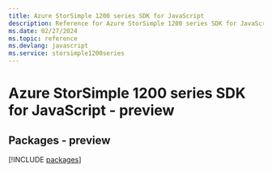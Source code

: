 ```yaml
---
title: Azure StorSimple 1200 series SDK for JavaScript
description: Reference for Azure StorSimple 1200 series SDK for JavaScript
ms.date: 02/27/2024
ms.topic: reference
ms.devlang: javascript
ms.service: storsimple1200series
---
```

# Azure StorSimple 1200 series SDK for JavaScript - preview
## Packages - preview
[!INCLUDE [packages](storsimple-1200-series-index.md)]